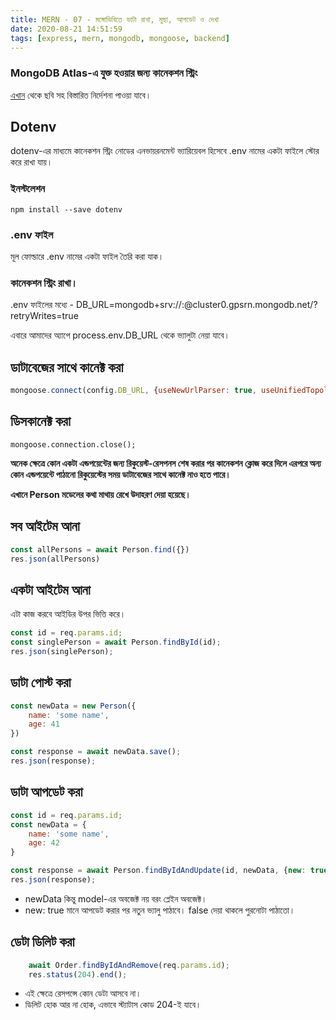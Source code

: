 ```yaml
---
title: MERN - 07 - মঙ্গোডিবিতে ডাটা রাখা, মুছা, আপডেট ও দেখা
date: 2020-08-21 14:51:59
tags: [express, mern, mongodb, mongoose, backend]
---
```


### MongoDB Atlas-এ যুক্ত হওয়ার জন্য কানেকশন স্ট্রিং
[এখান](https://docs.atlas.mongodb.com/getting-started/) থেকে ছবি সহ বিস্তারিত নির্দেশনা পাওয়া যাবে।

## Dotenv 
dotenv-এর মাধ্যমে কানেকশন স্ট্রিং নোডের এনভায়রনমেন্ট ভ্যারিয়েবল হিসেবে .env নামের একটা ফাইলে স্টোর করে রাখা যায়।

### ইনস্টলেশন 
```
npm install --save dotenv
```

### .env ফাইল
মূল ফোল্ডারে .env নামের একটা ফাইল তৈরি করা যাক।

### কানেকশন স্ট্রিং রাখা।
.env ফাইলের মধ্যে - 
DB_URL=mongodb+srv://<username>:<password>@cluster0.gpsrn.mongodb.net/<database>?retryWrites=true

এবারে আমাদের অ্যাপে process.env.DB_URL থেকে ভ্যালুটা নেয়া যাবে।

## ডাটাবেজের সাথে কানেক্ট করা
```js
mongoose.connect(config.DB_URL, {useNewUrlParser: true, useUnifiedTopology: true})
```

## ডিসকানেক্ট করা
```
mongoose.connection.close();
```

**অনেক ক্ষেত্রে কোন একটা এন্ডপয়েন্টের জন্য রিকুয়েস্ট-রেসপনস শেষ করার পর কানেকশন ক্লোজ করে দিলে এরপরে অন্য কোন এন্ডপয়েন্টে পাঠানো রিকুয়েস্টের সময় ডাটাবেজের সাথে কানেক্ট নাও হতে পারে।**

**এখানে Person মডেলের কথা মাথায় রেখে উদাহরণ দেয়া হয়েছে।**

## সব আইটেম আনা
```js
const allPersons = await Person.find({})
res.json(allPersons)
```

## একটা আইটেম আনা
এটা কাজ করবে আইডির উপর ভিত্তি করে। 
```js
const id = req.params.id;
const singlePerson = await Person.findById(id);
res.json(singlePerson);
```

## ডাটা পোস্ট করা
```js
const newData = new Person({
    name: 'some name',
    age: 41
})

const response = await newData.save();
res.json(response);
```

## ডাটা আপডেট করা
```js
const id = req.params.id;
const newData = {
    name: 'some name',
    age: 42
}

const response = await Person.findByIdAndUpdate(id, newData, {new: true});
res.json(response);
```
+ newData কিন্তু model-এর অবজেক্ট নয় বরং প্লেইন অবজেক্ট।
+ new: true মানে আপডেট করার পর নতুন ভ্যালু পাঠাবে। false দেয়া থাকলে পুরনোটা পাঠাতো।

## ডেটা ডিলিট করা
```js
    await Order.findByIdAndRemove(req.params.id);
    res.status(204).end();
```

+ এই ক্ষেত্রে রেসপন্সে কোন ডেটা আসবে না।
+ ডিলিট হোক আর না হোক, এভাবে স্ট্যাটাস কোড 204-ই যাবে।






